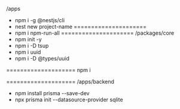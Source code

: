 /apps
 - npm i -g @nestjs/cli
 - nest new project-name
=====================
 - npm i npm-run-all
=====================
/packages/core
 - npm init -y
 - npm i -D tsup
 - npm i uuid
 - npm i -D @types/uuid

====================
npm i

====================
/apps/backend
 - npm install prisma --save-dev
 - npx prisma init --datasource-provider sqlite